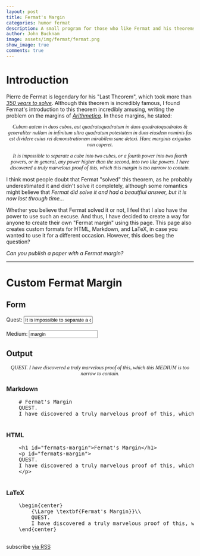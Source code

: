 ```yaml
---
layout: post
title: Fermat's Margin
categories: humor fermat
description: A small program for those who like Fermat and his theorems
author: John Bucknam
image: assets/img/fermat/fermat.png
show_image: true
comments: true
---
```


[comment]: Begin

# Introduction

Pierre de Fermat is legendary for his "Last Theorem", which took more than
*<a href="http://math.stanford.edu/~lekheng/flt/wiles.pdf" title="Wiles' Proof, which I should probably try reading someday, maybe.">350 years to solve</a>*.
Although this theorem is incredibly famous, I found Fermat's introduction to this theorem incredibly amusing, writing the problem on the margins of
*<a href="https://en.wikipedia.org/wiki/Arithmetica" title="Also on my list of books to read along with Euclid's Elements.">
Arithmetica</a>*. In these margins, he stated:

<div title="It almost feels like a student wrote this on his homework...">
  <p align="center" style="font-style: italic;font-family: 'Times New Roman', Georgia, Serif;">
    Cubum autem in duos cubos, aut quadratoquadratum in duos quadratoquadratos & generaliter nullam in infinitum
    ultra quadratum potestatem in duos eiusdem nominis fas est dividere cuius rei demonstrationem mirabilem sane detexi.
    Hanc marginis exiguitas non caperet.
  </p>

  <p align="center" style="font-style: italic;font-family: 'Times New Roman', Georgia, Serif;">
    It is impossible to separate a cube into two cubes, or a fourth power into two fourth powers, or in general,
    any power higher than the second, into two like powers. I have discovered a truly marvelous proof of this,
    which this margin is too narrow to contain.
  </p>
</div>

I think most people doubt that Fermat "solved" this theorem, as he probably underestimated it and didn't solve it completely,
although some romantics might believe that
*<span title="If he halted doing it, does that mean he could've solved the halting problem?">
  Fermat did solve it and had a beautfiul answer, but it is now lost through time...</span>*

Whether you believe that Fermat solved it or not, I feel that I also have the power to use such an excuse.
And thus, I have decided to create a way for anyone to create their own "Fermat margin" using this page.
This page also creates custom formats for HTML, Markdown, and LaTeX, in case you wanted to use it for
a different occasion. However, this does beg the question?

*<span title="Wiles did it.">
Can you publish a paper with a Fermat margin?</span>*

------

# Custom Fermat Margin

## Form

<form>
  <div class="form-group">
    <label for="quest">Quest: </label>
    <input type="text" class="form-control input-lg" id="quest" value="It is impossible to separate a cube into two cubes, or a fourth power into two fourth powers, or in general, any power higher than the second, into two like powers">
  </div>
  <br>
  <div class="form-group">
    <label for="medium">Medium: </label>
    <input type="text" class="form-control input-lg" id="medium" value="margin">
  </div>
</form>

## Output

<p align="center" style="font-style: italic;font-family: 'Times New Roman', Georgia, Serif;">
  <span class="quest-text">QUEST</span>. I have discovered a truly marvelous proof of this,
  which this <span class="medium-text">MEDIUM</span> is too narrow to contain.
</p>

<div class="12u">
  <h3>Markdown</h3>

  <pre class="prettyprint prettyprinted lang-markdown" id="lang-markdown">
    # Fermat's Margin
    <span class="quest-text">QUEST</span>.
    I have discovered a truly marvelous proof of this, which this <span class="medium-text">MEDIUM</span> is too narrow to contain.
  </pre>
</div>

<div class="12u">
  <h3>HTML</h3>

  <pre class="prettyprint lang-html 12u" id="lang-html">
    &lt;h1 id="fermats-margin"&gt;Fermat's Margin&lt;/h1&gt;
    &lt;p id="fermats-margin"&gt;
    <span class="quest-text">QUEST</span>.
    I have discovered a truly marvelous proof of this, which this <span class="medium-text">MEDIUM</span> is too narrow to contain.
    &lt;/p&gt;
  </pre>
</div>

<div class="12u">
  <h3>LaTeX</h3>

  <pre class="prettyprint prettyprinted lang-latex" id="lang-latex">
    \begin{center}
        {\Large \textbf{Fermat's Margin}}\\
        <span class="quest-text">QUEST</span>.
        I have discovered a truly marvelous proof of this, which this <span class="medium-text">MEDIUM</span> is too narrow to contain.
    \end{center}
  </pre>
</div>

[comment]: Footer
<p class="rss-subscribe">subscribe <a href="{{ "/feed.xml" | prepend: site.baseurl }}">via RSS</a></p>

[comment]: Scripts
<script src="https://cdn.rawgit.com/google/code-prettify/master/loader/run_prettify.js"></script>
<script src="/assets/js/fermat.js"></script>
